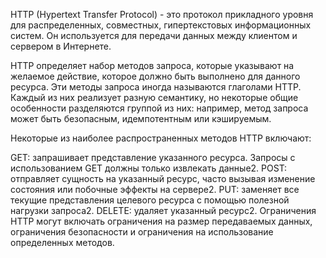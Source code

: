 HTTP (Hypertext Transfer Protocol) - это протокол прикладного уровня для распределенных, совместных, гипертекстовых информационных систем.
Он используется для передачи данных между клиентом и сервером в Интернете.

HTTP определяет набор методов запроса, которые указывают на желаемое действие, которое должно быть выполнено для данного ресурса.
Эти методы запроса иногда называются глаголами HTTP.
Каждый из них реализует разную семантику, но некоторые общие особенности разделяются группой из них: например, метод запроса может быть безопасным, идемпотентным или кэшируемым.

Некоторые из наиболее распространенных методов HTTP включают:

GET: запрашивает представление указанного ресурса. Запросы с использованием GET должны только извлекать данные2.
POST: отправляет сущность на указанный ресурс, часто вызывая изменение состояния или побочные эффекты на сервере2.
PUT: заменяет все текущие представления целевого ресурса с помощью полезной нагрузки запроса2.
DELETE: удаляет указанный ресурс2.
Ограничения HTTP могут включать ограничения на размер передаваемых данных, ограничения безопасности и ограничения на использование определенных методов.